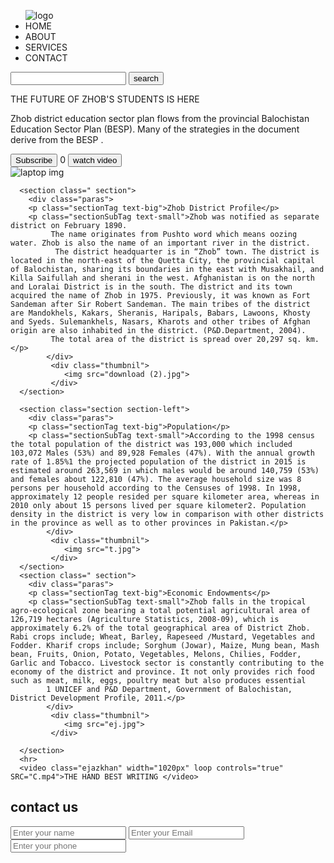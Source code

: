 <!DOCTYPE html>
<html lang="en">
<head>
    <meta charset="UTF-8">
    <meta name="viewport" content="width=device-width, initial-scale=1.0">
    <link rel="stylesheet" href="CSS STYLE SHET.CSS">
    <title>EDUCATION IN ZHOB</title>
</head>
<body>
    <nav class="navbar background">
        <ul class="nav-list">
        <div class="logo"><img src="0 (23).jpg" alt="logo"></div> 
        <li><a herf="#HOME">HOME</a></li>
        <li><a herf="#ABOUT">ABOUT</a></li>
        <li><a herf="#SERVICES">SERVICES</a></li>
        <li><a herf="#CONTACT">CONTACT</a></li>
   </ul>
   <div class="rightNav">
    <input type="text" name="search" id="search">
    <button class="btn btn-sm">search</button>
   </div>
    </nav>
      <section class="background firstSection">
          <div class="box-main">
          <div class="firstHalf">
              <p class="text-big">THE FUTURE OF ZHOB'S STUDENTS IS HERE</p>
              <p class="text-small"> Zhob district education sector plan flows from 
              the provincial Balochistan Education Sector Plan (BESP).
              Many of the strategies in the document derive from the BESP 
             .</p>
             <div class="buttons">
              <div id="logo"></div>
               <button class="btn">Subscribe</button>
 0              <button class="btn">watch video</button>
             </div>
             </div> 
             <div class="secoundHalf">
               <img src="f (3).jpg" alt="laptop img">
             </div>
          </div>
      </section>

      <section class=" section">
        <div class="paras">
        <p class="sectionTag text-big">Zhob District Profile</p>
        <p class="sectionSubTag text-small">Zhob was notified as separate district on February 1890.
             The name originates from Pushto word which means oozing water. Zhob is also the name of an important river in the district.
              The district headquarter is in “Zhob” town. The district is located in the north-east of the Quetta City, the provincial capital of Balochistan, sharing its boundaries in the east with Musakhail, and Killa Saifullah and sherani in the west. Afghanistan is on the north and Loralai District is in the south. The district and its town acquired the name of Zhob in 1975. Previously, it was known as Fort Sandeman after Sir Robert Sandeman. The main tribes of the district are Mandokhels, Kakars, Sheranis, Haripals, Babars, Lawoons, Khosty and Syeds. Sulemankhels, Nasars, Kharots and other tribes of Afghan origin are also inhabited in the district. (P&D.Department, 2004).
             The total area of the district is spread over 20,297 sq. km.</p>
            </div>
             <div class="thumbnil">
                <img src="download (2).jpg">
             </div>
      </section>

      <section class="section section-left">
        <div class="paras">
        <p class="sectionTag text-big">Population</p>
        <p class="sectionSubTag text-small">According to the 1998 census the total population of the district was 193,000 which included 103,072 Males (53%) and 89,928 Females (47%). With the annual growth rate of 1.85%1 the projected population of the district in 2015 is estimated around 263,569 in which males would be around 140,759 (53%) and females about 122,810 (47%). The average household size was 8 persons per household according to the Censuses of 1998. In 1998, approximately 12 people resided per square kilometer area, whereas in 2010 only about 15 persons lived per square kilometer2. Population density in the district is very low in comparison with other districts in the province as well as to other provinces in Pakistan.</p>
            </div>
             <div class="thumbnil">
                <img src="t.jpg">
             </div>
      </section>
      <section class=" section">
        <div class="paras">
        <p class="sectionTag text-big">Economic Endowments</p>
        <p class="sectionSubTag text-small">Zhob falls in the tropical agro-ecological zone bearing a total potential agricultural area of 126,719 hectares (Agriculture Statistics, 2008-09), which is approximately 6.2% of the total geographical area of District Zhob. Rabi crops include; Wheat, Barley, Rapeseed /Mustard, Vegetables and Fodder. Kharif crops include; Sorghum (Jowar), Maize, Mung bean, Mash bean, Fruits, Onion, Potato, Vegetables, Melons, Chilies, Fodder, Garlic and Tobacco. Livestock sector is constantly contributing to the economy of the district and province. It not only provides rich food such as meat, milk, eggs, poultry meat but also produces essential
            1 UNICEF and P&D Department, Government of Balochistan, District Development Profile, 2011.</p>
            </div>
             <div class="thumbnil">
                <img src="ej.jpg">
             </div>
      
      </section>
      <hr>
      <video class="ejazkhan" width="1020px" loop controls="true" SRC="C.mp4">THE HAND BEST WRITING </video> 
  
<section class="contact"> 
<h2 class="TEXT-CENTER">contact us</h2>
<div class="form">
  <input type="text" name="NAME" id="name" placeholder="Enter your name";>
  <input type="Email" name="NAME" id="Email" placeholder="Enter your Email ";>
  <input type="phone" name="NAME" id="phone" placeholder="Enter your phone";>
</div>

</section> 


</body>
</html>
